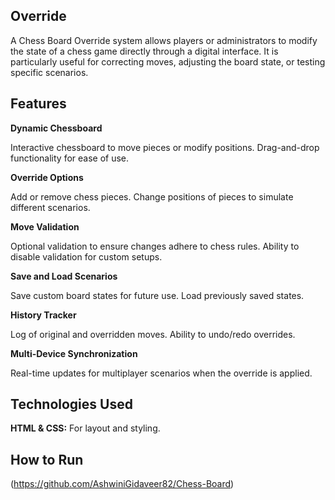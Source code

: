 **Override**
----------------------------------------------------------------------------------------------------------------------------------------------
A Chess Board Override system allows players or administrators to modify the state of a chess game directly through a digital interface. It is particularly useful for correcting moves, adjusting the board state, or testing specific scenarios.

 **Features**
 -----------------------------------------------------------------------------------------------------------------------------------------
**Dynamic Chessboard**

Interactive chessboard to move pieces or modify positions.
Drag-and-drop functionality for ease of use.

**Override Options**

Add or remove chess pieces.
Change positions of pieces to simulate different scenarios.

**Move Validation**

Optional validation to ensure changes adhere to chess rules.
Ability to disable validation for custom setups.

**Save and Load Scenarios**

Save custom board states for future use.
Load previously saved states.

**History Tracker**

Log of original and overridden moves.
Ability to undo/redo overrides.

**Multi-Device Synchronization**

Real-time updates for multiplayer scenarios when the override is applied.

**Technologies Used**
------------------------------------------------------------------------------------------------------------------------------------------
**HTML & CSS:** For layout and styling.

**How to Run**
------------------------------------------------------------------------------------------------------------------------------------------
(https://github.com/AshwiniGidaveer82/Chess-Board)
